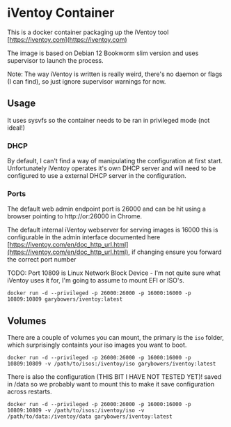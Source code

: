 # iVentoy Container

This is a docker container packaging up the iVentoy tool [https://iventoy.com](https://iventoy.com)

The image is based on Debian 12 Bookworm slim version and uses supervisor to launch the process.

Note: The way iVentoy is written is really weird, there's no daemon or flags (I can find), so just ignore supervisor warnings for now.

## Usage

It uses sysvfs so the container needs to be ran in privileged mode (not ideal!)

### DHCP

By default, I can't find a way of manipulating the configuration at first start.  Unfortunately iVentoy operates it's own DHCP server and will need to be configured to use a external DHCP server in the configuration.

### Ports 

The default web admin endpoint port is 26000 and can be hit using a browser pointing to http://<ip>or<localhost>:26000 in Chrome. 

The default internal iVentoy webserver for serving images is 16000 this is configurable in the admin interface documented here [https://iventoy.com/en/doc_http_url.html](https://iventoy.com/en/doc_http_url.html), if changing ensure you forward the correct port number

TODO: Port 10809 is Linux Network Block Device - I'm not quite sure what iVentoy uses it for, I'm going to assume to mount EFI or ISO's.


```
docker run -d --privileged -p 26000:26000 -p 16000:16000 -p 10809:10809 garybowers/iventoy:latest
```

## Volumes

There are a couple of volumes you can mount, the primary is the `iso` folder, which surprisingly containts your iso images you want to boot.

```
docker run -d --privileged -p 26000:26000 -p 16000:16000 -p 10809:10809 -v /path/to/isos:/iventoy/iso garybowers/iventoy:latest
```

There is also the configuration (THIS BIT I HAVE NOT TESTED YET)!
saved in /data so we probably want to mount this to make it save configuration across restarts.

```
docker run -d --privileged -p 26000:26000 -p 16000:16000 -p 10809:10809 -v /path/to/isos:/iventoy/iso -v /path/to/data:/iventoy/data garybowers/iventoy:latest
```

